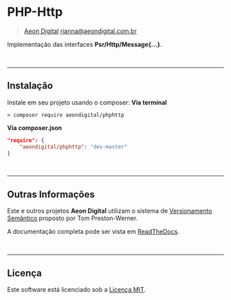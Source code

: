  PHP-Http
==========

> [Aeon Digital](http://aeondigital.com.br)
> rianna@aeondigital.com.br

Implementação das interfaces **Psr/Http/Message{...}**.


&nbsp;
&nbsp;


_______________________________________________________________________________

## Instalação

Instale em seu projeto usando o composer:
**Via terminal**
```shell
> composer require aeondigital/phphttp
```

**Via composer.json**
```json
"require": {
    "aeondigital/phphttp": "dev-master"
}
```


&nbsp;
&nbsp;


_______________________________________________________________________________

## Outras Informações

Este e outros projetos **Aeon Digital** utilizam o sistema de [Versionamento
Semântico](https://semver.org/) proposto por Tom Preston-Werner.

A documentação completa pode ser vista em
[ReadTheDocs](https://php-phphttp.readthedocs.io/pt/latest/).


&nbsp;
&nbsp;


_______________________________________________________________________________

## Licença

Este software está licenciado sob a [Licença MIT](LICENSE).
